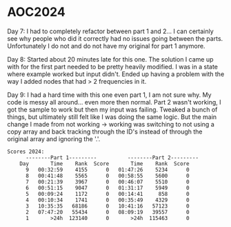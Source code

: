 # AOC2024
Day 7: I had to completely refactor between part 1 and 2... I can certainly see why people who did it correctly had no issues going between the parts. Unfortunately I do not and do not have my original for part 1 anymore.

Day 8: Started about 20 minutes late for this one. The solution I came up with for the first part needed to be pretty heavily modified. I was in a state where example worked but input didn't. Ended up having a problem with the way I added nodes that had > 2 frequencies in it.

Day 9: I had a hard time with this one even part 1, I am not sure why. My code is messy all around... even more then normal. Part 2 wasn't working, I got the sample to work but then my input was failing. Tweaked a bunch of things, but ultimately still felt like I was doing the same logic. But the main change I made from not working -> working was switching to not using a copy array and back tracking through the ID's instead of through the original array and ignoring the '.'.

    Scores 2024:
          --------Part 1---------          --------Part 2---------
        Day       Time    Rank  Score       Time    Rank  Score
          9   00:32:59    4155      0   01:47:26    5234      0
          8   00:41:48    5565      0   00:58:55    5600      0
          7   00:21:39    3967      0   00:46:07    5510      0
          6   00:51:15    9047      0   01:31:17    5949      0
          5   00:09:24    1172      0   00:14:41     858      0
          4   00:10:34    1741      0   00:35:49    4329      0
          3   10:35:35   68186      0   10:41:16   57123      0
          2   07:47:20   55434      0   08:09:19   39557      0
          1       >24h  123140      0       >24h  115463      0